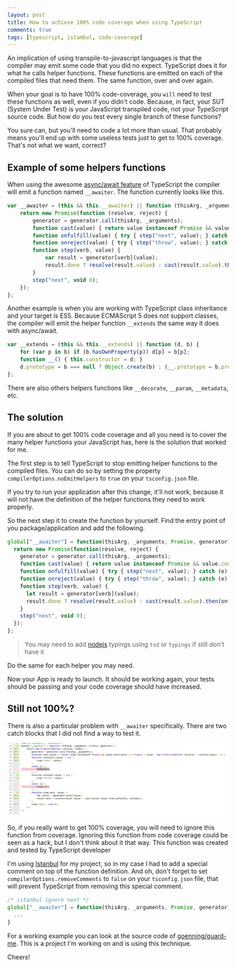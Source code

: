 ```yaml
---
layout: post
title: How to achieve 100% code coverage when using TypeScript
comments: true
tags: [typescript, istambul, code-coverage]
---
```


An implication of using transpile-to-javascript languages is that the compiler may emit some code that you did no expect. TypeScript does it for what he calls helper functions. These functions are emitted on each of the compiled files that need them. The same function, over and over again.

When your goal is to have 100% code-coverage, you `will` need to test these functions as well, even if you didn't code. Because, in fact, your SUT (System Under Test) is your JavaScript transpiled code, not your TypeScript source code. But how do you test every single branch of these functions?

You sure can, but you'll need to code a lot more than usual. That probably means you'll end up with some useless tests just to get to 100% coverage. That's not what we want, correct?

## Example of some helpers functions

When using the awesome [async/await feature](http://blogs.msdn.com/b/typescript/archive/2015/11/03/what-about-async-await.aspx) of TypeScript the compiler will emit a function named `__awaiter`. The function currently looks like this.

```javascript
var __awaiter = (this && this.__awaiter) || function (thisArg, _arguments, Promise, generator) {
    return new Promise(function (resolve, reject) {
        generator = generator.call(thisArg, _arguments);
        function cast(value) { return value instanceof Promise && value.constructor === Promise ? value : new Promise(function (resolve) { resolve(value); }); }
        function onfulfill(value) { try { step("next", value); } catch (e) { reject(e); } }
        function onreject(value) { try { step("throw", value); } catch (e) { reject(e); } }
        function step(verb, value) {
            var result = generator[verb](value);
            result.done ? resolve(result.value) : cast(result.value).then(onfulfill, onreject);
        }
        step("next", void 0);
    });
};
```

Another example is when you are working with TypeScript class inheritance and your target is ES5. Because ECMAScript 5 does not support classes, the compiler will emit the helper function `__extends` the same way it does with async/await.

```javascript
var __extends = (this && this.__extends) || function (d, b) {
    for (var p in b) if (b.hasOwnProperty(p)) d[p] = b[p];
    function __() { this.constructor = d; }
    d.prototype = b === null ? Object.create(b) : (__.prototype = b.prototype, new __());
};
```

There are also others helpers functions like  `__decorate`, `__param`, `__metadata`, etc.

## The solution

If you are about to get 100% code coverage and all you need is to cover the many helper functions your JavaScript has, here is the solution that worked for me.

The first step is to tell TypeScript to stop emitting helper functions to the compiled files. You can do so by setting the property `compilerOptions.noEmitHelpers` to `true` on your `tsconfig.json` file.

If you try to run your application after this change, it'll not work, because it will not have the definition of the helper functions they need to work properly.

So the next step it to create the function by yourself. Find the entry point of you package/application and add the following.

```javascript
global["__awaiter"] = function(thisArg, _arguments, Promise, generator) {
  return new Promise(function(resolve, reject) {
    generator = generator.call(thisArg, _arguments);
    function cast(value) { return value instanceof Promise && value.constructor === Promise ? value : new Promise(function(resolve) { resolve(value); }); }
    function onfulfill(value) { try { step("next", value); } catch (e) { reject(e); } }
    function onreject(value) { try { step("throw", value); } catch (e) { reject(e); } }
    function step(verb, value) {
      let result = generator[verb](value);
      result.done ? resolve(result.value) : cast(result.value).then(onfulfill, onreject);
    }
    step("next", void 0);
  });
};
```

> You may need to add [nodejs](https://github.com/DefinitelyTyped/DefinitelyTyped/blob/master/node/node.d.ts) typings using `tsd` or `typings` if still don't have it

Do the same for each helper you may need.

Now your App is ready to launch. It should be working again, your tests should be passing and your code coverage should have increased.

## Still not 100%?

There is also a particular problem with `__awaiter` specifically. There are two catch blocks that I did not find a way to test it.

![](/public/images/reject-awaiter.png)

So, if you really want to get 100% coverage, you will need to ignore this function from coverage. Ignoring this function from code coverage could be seen as a hack, but I don't think about it that way. This function was created and tested by TypeScript developer

I'm using [Istanbul](https://www.npmjs.com/package/istanbul) for my project, so in my case I had to add a special comment on top of the function definition. And oh, don't forget to set `compilerOptions.removeComments` to `false` on your `tsconfig.json` file, that will prevent TypeScript from removing this special comment.

```javascript
/* istanbul ignore next */
global["__awaiter"] = function(thisArg, _arguments, Promise, generator) {
  ...
}
```

For a working example you can look at the source code of [goenning/guard-me](https://github.com/goenning/guard-me). This is a project I'm working on and is using this technique.

Cheers!